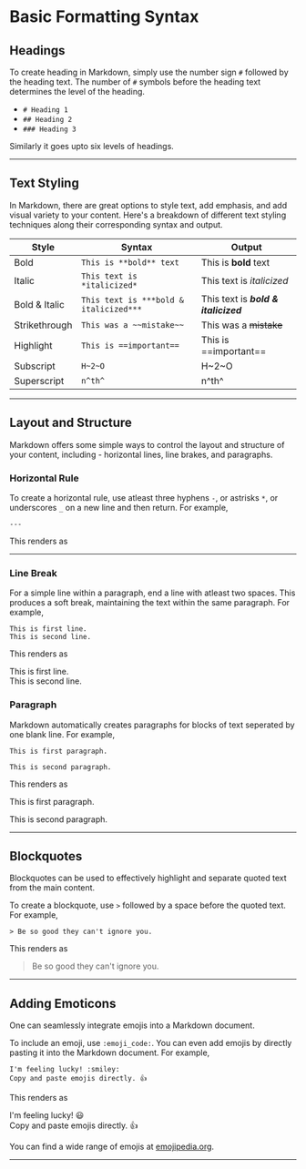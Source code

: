 # **Basic Formatting Syntax**

## **Headings**

To create heading in Markdown, simply use the number sign `#` followed by the heading text. The number of `#` symbols before the heading text determines the level of the heading.

- `# Heading 1`
- `## Heading 2`
- `### Heading 3`

Similarly it goes upto six levels of headings.

---

## **Text Styling**

In Markdown, there are great options to style text, add emphasis, and add visual variety to your content. Here's a breakdown of different text styling techniques along their corresponding syntax and output.

| Style | Syntax | Output |
| --- | --- | --- |
| Bold | `This is **bold** text` | This is **bold** text |
| Italic | `This text is *italicized*` | This text is *italicized* |
| Bold & Italic | `This text is ***bold & italicized***` | This text is ***bold & italicized*** |
| Strikethrough | `This was a ~~mistake~~` | This was a ~~mistake~~ |
| Highlight | `This is ==important==` | This is ==important== |
| Subscript | `H~2~O` | H~2~O |
| Superscript | `n^th^` | n^th^ |

---

## **Layout and Structure**

Markdown offers some simple ways to control the layout and structure of your content, including - horizontal lines, line brakes, and paragraphs.

### **Horizontal Rule**

To create a horizontal rule, use atleast three hyphens `-`, or astrisks `*`, or underscores `_` on a new line and then return. For example,

<div markdown = "1" class="example">

```
---
```

This renders as

---

</div>

### **Line Break**

For a simple line within a paragraph, end a line with atleast two spaces. This produces a soft break, maintaining the text within the same paragraph. For example,

<div markdown = "1" class="example">

```
This is first line.  
This is second line.
```

This renders as

<div markdown="1" class="output">

This is first line.  
This is second line.

</div>

</div>

### **Paragraph**

Markdown automatically creates paragraphs for blocks of text seperated by one blank line. For example,

<div markdown = "1" class="example">

```
This is first paragraph.

This is second paragraph.
```

This renders as

<div markdown="1" class="output">

This is first paragraph.

This is second paragraph.

</div>

</div>

---

## **Blockquotes**

Blockquotes can be used to effectively highlight and separate quoted text from the main content.

To create a blockquote, use `>` followed by a space before the quoted text. For example,

<div markdown = "1" class="example">

```
> Be so good they can't ignore you.
```

This renders as

<div markdown="1" class="output">

> Be so good they can't ignore you.

</div>

</div>

---

## **Adding Emoticons**

One can seamlessly integrate emojis into a Markdown document.

To include an emoji, use `:emoji_code:`. You can even add emojis by directly pasting it into the Markdown document. For example,

<div markdown = "1" class="example">

```
I'm feeling lucky! :smiley:  
Copy and paste emojis directly. 👍
```

This renders as

<div markdown="1" class="output">

I'm feeling lucky! :smiley:  
Copy and paste emojis directly. 👍

</div>

</div>

You can find a wide range of emojis at <a href="https://emojipedia.org/" target="_blank">emojipedia.org</a>.

---